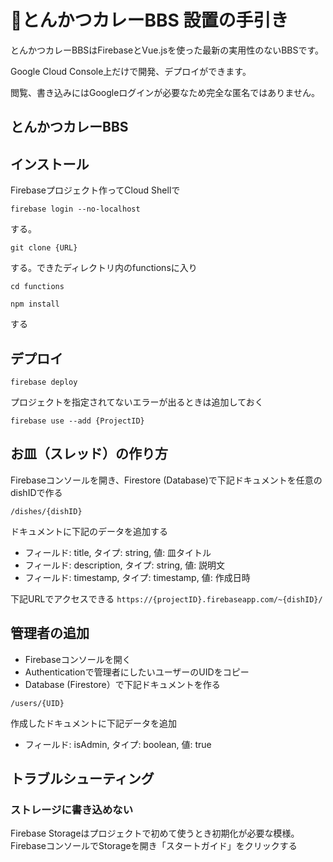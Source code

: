 # 🍛とんかつカレーBBS 設置の手引き
とんかつカレーBBSはFirebaseとVue.jsを使った最新の実用性のないBBSです。

Google Cloud Console上だけで開発、デプロイができます。

閲覧、書き込みにはGoogleログインが必要なため完全な匿名ではありません。

## とんかつカレーBBS

## インストール 
Firebaseプロジェクト作ってCloud Shellで

`firebase login --no-localhost`

する。

`git clone {URL}`

する。できたディレクトリ内のfunctionsに入り

`cd functions`

`npm install`

する


## デプロイ

`firebase deploy`

プロジェクトを指定されてないエラーが出るときは追加しておく

`firebase use --add {ProjectID}`


## お皿（スレッド）の作り方
Firebaseコンソールを開き、Firestore (Database)で下記ドキュメントを任意のdishIDで作る

`/dishes/{dishID}`

ドキュメントに下記のデータを追加する

- フィールド: title, タイプ: string, 値: 皿タイトル
- フィールド: description, タイプ: string, 値: 説明文
- フィールド: timestamp, タイプ: timestamp, 値: 作成日時

下記URLでアクセスできる
`
https://{projectID}.firebaseapp.com/~{dishID}/
`

## 管理者の追加
 + Firebaseコンソールを開く
 + Authenticationで管理者にしたいユーザーのUIDをコピー
 + Database (Firestore）で下記ドキュメントを作る

`/users/{UID}`

作成したドキュメントに下記データを追加

- フィールド: isAdmin, タイプ: boolean, 値: true

## トラブルシューティング

### ストレージに書き込めない
Firebase Storageはプロジェクトで初めて使うとき初期化が必要な模様。
FirebaseコンソールでStorageを開き「スタートガイド」をクリックする